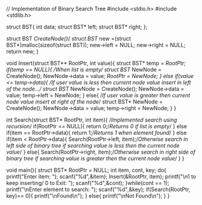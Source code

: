 // Implementation of Binary Search Tree
#include <stdio.h>
#include <stdlib.h>

struct BST{
    int data;
    struct BST* left;
    struct BST* right;
};

struct BST *CreateNode(){
    struct BST* new =(struct BST*)malloc(sizeof(struct BST));
    new->left = NULL;
    new->right = NULL;
    return new;
}

void Insert(struct BST** RootPtr, int value){
    struct BST* temp = *RootPtr;
    if(temp == NULL){
        /*When list is empty*/
        struct BST* NewNode = CreateNode();
        NewNode->data = value;
        *RootPtr = NewNode;
    }
    else if(value <= temp->data){
        /*If user value is less then current node value insert in left of the node...*/
        struct BST* NewNode = CreateNode();
        NewNode->data = value;
        temp->left = NewNode;
    }
    else{
        /*If user value is greater then current node value insert at right of the node*/
        struct BST* NewNode = CreateNode();
        NewNode->data = value;
        temp->right = NewNode;
    }
}

int Search(struct BST* RootPtr, int item){
    /*Implemented search using recursion*/
    if(RootPtr == NULL){
        return 0;/*Returns 0 if list is empty*/
    }
    else if(item == RootPtr->data){
        return 1;/*Returns 1 when element found*/
    }
    else if(item < RootPtr->data){
        Search(RootPtr->left, item);/*Otherwise search in left side of binary tree if searching value is less then the current node value*/
    }
    else{
        Search(RootPtr->right, item);/*Otherwise search in right side of binary tree if searching value is greater then the current node value*/
    }
}

void main(){
    struct BST* RootPtr = NULL;
    int item, cont, key;
    do{
        printf("Enter item: ");
        scanf("%d",&item);
        Insert(&RootPtr, item);
        printf("\n1 to keep inserting/ 0 to Exit: ");
        scanf("%d",&cont);
    }while(cont == 1);
    printf("\nEnter element to search: ");
    scanf("%d",&key);
    if(Search(RootPtr, key)== 0){
        printf("\nFound\n");
    }
    else{
        printf("\nNot Found\n");
    }
}